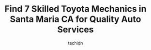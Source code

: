 ---
layout: ampstory
image: https://images.unsplash.com/photo-1560402974-01f2b0209512?ixlib=rb-4.0.3&ixid=MnwxMjA3fDB8MHxwaG90by1wYWdlfHx8fGVufDB8fHx8&auto=format&fit=crop&w=640&h=853&q=80
author: techidn
featured: false
description: Discover the 7 best Toyota Mechanic in Santa Maria CA, USA and ensure your vehicle receives the highest quality of care. These trusted professionals are known for their skill, knowledge, and
title: Find 7 Skilled Toyota Mechanics in Santa Maria CA for Quality Auto Services
cover:
   title: Find 7 Skilled Toyota Mechanics in Santa Maria CA for Quality Auto Services
   subtitle: Rickpate
   background: https://images.unsplash.com/photo-1560402974-01f2b0209512?ixlib=rb-4.0.3&ixid=MnwxMjA3fDB8MHxwaG90by1wYWdlfHx8fGVufDB8fHx8&auto=format&fit=crop&w=640&h=853&q=80

pages: 
 - layout: thirds
   top: <h1>#1 Rizzolis Automotive</h1>
   bottom: "<p>I was looking for somewhere to take my Land Rover to be looked at after smelling a burning smell and this place was recommended. Ive taken my car to two other places (</p>"
   background: https://www.knot35.com/toplist/wp-content/uploads/2023/06/best-toyota-mechanic-1-in-santa-maria-ca-1685838231.jpeg
   backgroundblur: true
 - layout: thirds
   top: <h1>#2 Jaeckels Automotive</h1>
   bottom: "<p>219 Betteravia Rd # B, Santa Maria, CA 93455, United States</p>"
   background: https://www.knot35.com/toplist/wp-content/uploads/2023/06/best-toyota-mechanic-2-in-santa-maria-ca-1685838231.jpeg
   cta:
      link: https://www.knot35.com/toplist/find-7-skilled-toyota-mechanics-in-santa-maria-ca-for-quality-auto-services/
      text: Find 7 Skilled Toyota Mechanics in Santa Maria CA for Quality Auto Services
 - layout: thirds
   top: <h1>#3 Gonzalez Automotriz</h1>
   bottom: "<p>1108 W Cypress St, Santa Maria, CA 93458, United States</p>"
   background: https://www.knot35.com/toplist/wp-content/uploads/2023/06/best-toyota-mechanic-3-in-santa-maria-ca-1685838232.jpeg
   cta:
      link: https://www.knot35.com/toplist/find-7-skilled-toyota-mechanics-in-santa-maria-ca-for-quality-auto-services/
      text: Find 7 Skilled Toyota Mechanics in Santa Maria CA for Quality Auto Services
 - layout: thirds
   top: <h1>#4 High Tech Auto</h1>
   bottom: "<p>2310 S, 2310 Westgate Rd #1, Santa Maria, CA 93455, United States</p>"
   background: https://images.unsplash.com/photo-1540457036297-448b6b99e91c?ixlib=rb-4.0.3&ixid=MnwxMjA3fDB8MHxwaG90by1wYWdlfHx8fGVufDB8fHx8&auto=format&fit=crop&w=640&h=853&q=80
   cta:
      link: https://www.knot35.com/toplist/find-7-skilled-toyota-mechanics-in-santa-maria-ca-for-quality-auto-services/
      text: Find 7 Skilled Toyota Mechanics in Santa Maria CA for Quality Auto Services
 - layout: thirds
   top: <h1>#5 Jays Automotive</h1>
   bottom: "<p>305 N Broadway, Santa Maria, CA 93454, United States</p>"
   background: https://images.unsplash.com/photo-1618005182384-a83a8bd57fbe?ixlib=rb-4.0.3&ixid=MnwxMjA3fDB8MHxwaG90by1wYWdlfHx8fGVufDB8fHx8&auto=format&fit=crop&w=640&h=853&q=80
   cta:
      link: https://www.knot35.com/toplist/find-7-skilled-toyota-mechanics-in-santa-maria-ca-for-quality-auto-services/
      text: Find 7 Skilled Toyota Mechanics in Santa Maria CA for Quality Auto Services
 - layout: thirds
   top: <h1>#6 Cesars Auto Repair</h1>
   bottom: "<p>310 Betteravia Rd a, Santa Maria, CA 93455, United States</p>"
   background: https://images.unsplash.com/photo-1597773150796-e5c14ebecbf5?ixlib=rb-4.0.3&ixid=MnwxMjA3fDB8MHxwaG90by1wYWdlfHx8fGVufDB8fHx8&auto=format&fit=crop&w=640&h=853&q=80
   cta:
      link: https://www.knot35.com/toplist/find-7-skilled-toyota-mechanics-in-santa-maria-ca-for-quality-auto-services/
      text: Find 7 Skilled Toyota Mechanics in Santa Maria CA for Quality Auto Services
 - layout: thirds
   top: <h1>#7 German Auto of Santa Maria</h1>
   bottom: "<p>722 W Betteravia Rd Suite A, Santa Maria, CA 93455, United States</p>"
   background: https://images.unsplash.com/photo-1522441815192-d9f04eb0615c?ixlib=rb-4.0.3&ixid=MnwxMjA3fDB8MHxwaG90by1wYWdlfHx8fGVufDB8fHx8&auto=format&fit=crop&w=640&h=853&q=80
   cta:
      link: https://www.knot35.com/toplist/find-7-skilled-toyota-mechanics-in-santa-maria-ca-for-quality-auto-services/
      text: Find 7 Skilled Toyota Mechanics in Santa Maria CA for Quality Auto Services
 - layout: thirds
   middle: Continue reading...
   background: https://images.unsplash.com/photo-1561679660-d00ee1e0dc8e?ixlib=rb-4.0.3&ixid=MnwxMjA3fDB8MHxwaG90by1wYWdlfHx8fGVufDB8fHx8&auto=format&fit=crop&w=640&h=853&q=80
   cta:
      link: https://www.knot35.com/toplist/find-7-skilled-toyota-mechanics-in-santa-maria-ca-for-quality-auto-services/
      text: Find 7 Skilled Toyota Mechanics in Santa Maria CA for Quality Auto Services
      
---